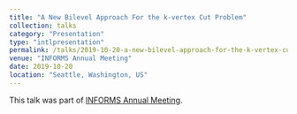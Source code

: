 ```yaml
---
title: "A New Bilevel Approach For the k-vertex Cut Problem"
collection: talks
category: "Presentation"
type: "intlpresentation"
permalink: /talks/2019-10-20-a-new-bilevel-approach-for-the-k-vertex-cut-problem
venue: "INFORMS Annual Meeting"
date: 2019-10-20
location: "Seattle, Washington, US"
---
```


This talk was part of [INFORMS Annual Meeting](http://meetings2.informs.org/wordpress/seattle2019/).